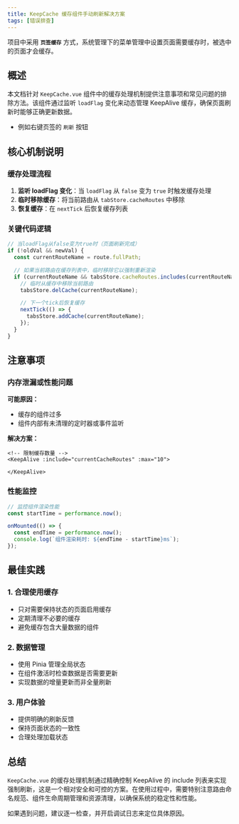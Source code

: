 ```yaml
---
title: KeepCache 缓存组件手动刷新解决方案
tags: [错误排查]
---
```


项目中采用 **`页签缓存`** 方式，系统管理下的菜单管理中设置页面需要缓存时，被选中的页面才会缓存。

## 概述

本文档针对 `KeepCache.vue` 组件中的缓存处理机制提供注意事项和常见问题的排除方法。该组件通过监听 `loadFlag` 变化来动态管理 KeepAlive 缓存，确保页面刷新时能够正确更新数据。

- 例如右键页签的 `刷新` 按钮

## 核心机制说明

### 缓存处理流程

1. **监听 loadFlag 变化**：当 `loadFlag` 从 `false` 变为 `true` 时触发缓存处理
2. **临时移除缓存**：将当前路由从 `tabStore.cacheRoutes` 中移除
3. **恢复缓存**：在 `nextTick` 后恢复缓存列表

### 关键代码逻辑

```ts
// 当loadFlag从false变为true时（页面刷新完成）
if (!oldVal && newVal) {
  const currentRouteName = route.fullPath;

  // 如果当前路由在缓存列表中，临时移除它以强制重新渲染
  if (currentRouteName && tabsStore.cacheRoutes.includes(currentRouteName)) {
    // 临时从缓存中移除当前路由
    tabsStore.delCache(currentRouteName);

    // 下一个tick后恢复缓存
    nextTick(() => {
      tabsStore.addCache(currentRouteName);
    });
  }
}
```

## 注意事项

### 内存泄漏或性能问题

**可能原因：**

- 缓存的组件过多
- 组件内部有未清理的定时器或事件监听

**解决方案：**

```vue
<!-- 限制缓存数量 -->
<KeepAlive :include="currentCacheRoutes" :max="10">

</KeepAlive>
```

### 性能监控

```javascript
// 监控组件渲染性能
const startTime = performance.now();

onMounted(() => {
  const endTime = performance.now();
  console.log(`组件渲染耗时: ${endTime - startTime}ms`);
});
```

## 最佳实践

### 1. 合理使用缓存

- 只对需要保持状态的页面启用缓存
- 定期清理不必要的缓存
- 避免缓存包含大量数据的组件

### 2. 数据管理

- 使用 Pinia 管理全局状态
- 在组件激活时检查数据是否需要更新
- 实现数据的增量更新而非全量刷新

### 3. 用户体验

- 提供明确的刷新反馈
- 保持页面状态的一致性
- 合理处理加载状态

## 总结

`KeepCache.vue` 的缓存处理机制通过精确控制 KeepAlive 的 include 列表来实现强制刷新，这是一个相对安全和可控的方案。在使用过程中，需要特别注意路由命名规范、组件生命周期管理和资源清理，以确保系统的稳定性和性能。

如果遇到问题，建议逐一检查，并开启调试日志来定位具体原因。

